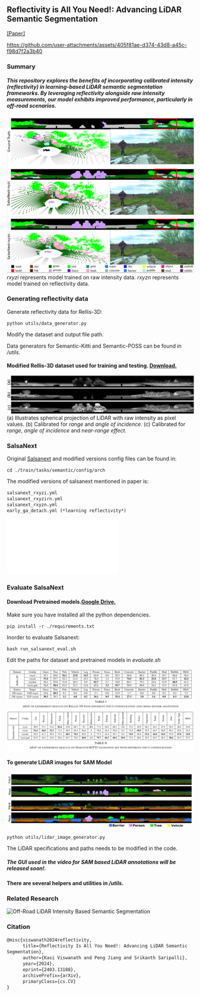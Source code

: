 ## Reflectivity is All You Need!: Advancing LiDAR Semantic Segmentation
[[Paper]](https://arxiv.org/abs/2403.13188)


https://github.com/user-attachments/assets/405f81ae-d374-43d8-a45c-f98d7f2a3b40


### Summary

##### This repository explores the benefits of incorporating calibrated intensity (reflectivity) in learning-based LiDAR semantic segmentation frameworks. By leveraging reflectivity alongside raw intensity measurements, our model exhibits improved performance, particularly in off-road scenarios.

![Results Illustration](./images/result.png)
*rxyzi* represents model trained on raw intensity data. *rxyzn* represents model trained on reflectivity data.

### Generating reflectivity data
Generate reflectivity data for Rellis-3D: 
```
python utils/data_generator.py
```
Modify the dataset and output file path.

Data generators for Semantic-Kitti and Semantic-POSS can be found in */utils*.

#### Modified Rellis-3D dataset used for training and testing. [Download.](https://drive.google.com/file/d/1nWOecnBa6WugoBl-JnFZzV2s9ogXnZw_/view?usp=sharing) 

![Dataset Illustration](./images/irs.png)
(a) Illustrates spherical projection of LiDAR with raw intensity as pixel values. (b) Calibrated for *range* and *angle of incidence*. (c) Calibrated for *range*, *angle of incidence* and *near-range effect*. 

### SalsaNext
Original [Salsanext](https://github.com/TiagoCortinhal/SalsaNext) and modified versions config files can be found in:
```
cd ./train/tasks/semantic/config/arch
```
The modified versions of salsanext mentioned in paper is:
```
salsanext_rxyzi.yml
salsanext_rxyzirn.yml
salsanext_rxyzn.yml
early_ga_detach.yml (*learning reflectivity*)
```
![SalsaNext_model](./images/network.pdf)

### Evaluate SalsaNext

#### Download Pretrained models.[Google Drive.](https://drive.google.com/file/d/1RxsLVhq5ZFLj9q8AydaPOsM4DpwwrL9K/view?usp=sharing)

Make sure you have installed all the python dependencies.
```
pip install -r ./requirements.txt
```
Inorder to evaluate Salsanext:
```
bash run_salsanext_eval.sh 
```
Edit the paths for dataset and pretrained models in *evaluate.sh*

![Result table](./images/result_table.png)

#### To generate LiDAR images for SAM Model
![Reflectivity on SAM](./images/ref_sam.png)
```
python utils/lidar_image_generator.py
```
The LiDAR specifications and paths needs to be modified in the code.
##### The GUI used in the video for SAM based LiDAR annotations will be released soon!.
 
#### There are several helpers and utilities in */utils*.

### Related Research

![Off-Road LiDAR Intensity Based Semantic Segmentation](https://github.com/MOONLABIISERB/lidar-intensity-predictor/tree/main)

### Citation

```
@misc{viswanath2024reflectivity,
      title={Reflectivity Is All You Need!: Advancing LiDAR Semantic Segmentation}, 
      author={Kasi Viswanath and Peng Jiang and Srikanth Saripalli},
      year={2024},
      eprint={2403.13188},
      archivePrefix={arXiv},
      primaryClass={cs.CV}
}
```
